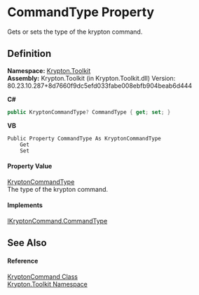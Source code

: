# CommandType Property


Gets or sets the type of the krypton command.



## Definition
**Namespace:** <a href="79d2eac2-21f4-54ff-7552-b20c33c30600.md">Krypton.Toolkit</a>  
**Assembly:** Krypton.Toolkit (in Krypton.Toolkit.dll) Version: 80.23.10.287+8d7660f9dc5efd033fabe008ebfb904beab6d444

**C#**
``` C#
public KryptonCommandType? CommandType { get; set; }
```
**VB**
``` VB
Public Property CommandType As KryptonCommandType
	Get
	Set
```



#### Property Value
<a href="e9ee5f6c-3902-9c2a-57a3-e4206a487154.md">KryptonCommandType</a>  
The type of the krypton command.

#### Implements
<a href="934ca9bd-0d85-5c1d-f50a-6a8ee36134b4.md">IKryptonCommand.CommandType</a>  


## See Also


#### Reference
<a href="405c9190-9a07-407c-9d40-1510447ccef6.md">KryptonCommand Class</a>  
<a href="79d2eac2-21f4-54ff-7552-b20c33c30600.md">Krypton.Toolkit Namespace</a>  
